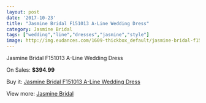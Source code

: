 ```yaml
---
layout: post
date: '2017-10-23'
title: "Jasmine Bridal F151013 A-Line Wedding Dress"
category: Jasmine Bridal
tags: ["wedding","line","dresses","jasmine","style"]
image: http://img.eudances.com/1609-thickbox_default/jasmine-bridal-f151013-a-line-wedding-dress.jpg
---
```

Jasmine Bridal F151013 A-Line Wedding Dress

On Sales: **$394.99**
<a href="https://www.eudances.com/en/jasmine-bridal/573-jasmine-bridal-f151013-a-line-wedding-dress.html"><amp-img layout="responsive" width="600" height="600" src="//img.eudances.com/1609-thickbox_default/jasmine-bridal-f151013-a-line-wedding-dress.jpg" alt="Jasmine Bridal F151013 A-Line Wedding Dress 0" /></a>
<a href="https://www.eudances.com/en/jasmine-bridal/573-jasmine-bridal-f151013-a-line-wedding-dress.html"><amp-img layout="responsive" width="600" height="600" src="//img.eudances.com/1610-thickbox_default/jasmine-bridal-f151013-a-line-wedding-dress.jpg" alt="Jasmine Bridal F151013 A-Line Wedding Dress 1" /></a>

Buy it: [Jasmine Bridal F151013 A-Line Wedding Dress](https://www.eudances.com/en/jasmine-bridal/573-jasmine-bridal-f151013-a-line-wedding-dress.html "Jasmine Bridal F151013 A-Line Wedding Dress")

View more: [Jasmine Bridal](https://www.eudances.com/en/6-jasmine-bridal "Jasmine Bridal")